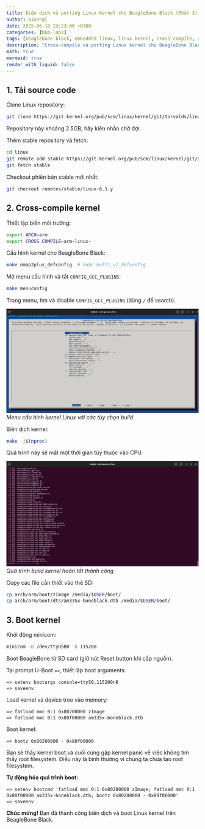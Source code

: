 ```yaml
---
title: Biên dịch và porting Linux Kernel cho BeagleBone Black (Phần 3)
author: kiennql
date: 2025-06-10 23:23:00 +0700
categories: [bbb-labs]
tags: [beaglebone black, embedded linux, linux kernel, cross-compile, arm]
description: "Cross-compile và porting Linux kernel cho BeagleBone Black, cấu hình ARM cross-compile và boot kernel từ U-Boot."
math: true
mermaid: true
render_with_liquid: false
---
```


## 1. Tải source code

Clone Linux repository:

```bash
git clone https://git.kernel.org/pub/scm/linux/kernel/git/torvalds/linux
```

Repository này khoảng 2.5GB, hãy kiên nhẫn chờ đợi.

Thêm stable repository và fetch:

```bash
cd linux
git remote add stable https://git.kernel.org/pub/scm/linux/kernel/git/stable/linux
git fetch stable
```

Checkout phiên bản stable mới nhất:

```bash
git checkout remotes/stable/linux-6.1.y
```

## 2. Cross-compile kernel

Thiết lập biến môi trường:

```bash
export ARCH=arm
export CROSS_COMPILE=arm-linux-
```

Cấu hình kernel cho BeagleBone Black:

```bash
make omap2plus_defconfig  # hoặc multi_v7_defconfig
```

Mở menu cấu hình và tắt `CONFIG_GCC_PLUGINS`:

```bash
make menuconfig
```
Trong menu, tìm và disable `CONFIG_GCC_PLUGINS` (dùng `/` để search).

![Kernel Configuration Menu](/assets/img/post/kernel-bbb/b7746e2c-060d-42df-936f-a04cec9f6a85.jpg)
_Menu cấu hình kernel Linux với các tùy chọn build_

Biên dịch kernel:

```bash
make -j$(nproc)
```

Quá trình này sẽ mất một thời gian tùy thuộc vào CPU.

![Kernel Build Complete](/assets/img/post/kernel-bbb/8fe40e82-0b8c-4262-9d8b-47a6da333ac8.jpg)
_Quá trình build kernel hoàn tất thành công_

Copy các file cần thiết vào thẻ SD:

```bash
cp arch/arm/boot/zImage /media/$USER/boot/
cp arch/arm/boot/dts/am335x-boneblack.dtb /media/$USER/boot/
```

## 3. Boot kernel

Khởi động minicom:

```bash
minicom -D /dev/ttyUSB0 -b 115200
```

Boot BeagleBone từ SD card (giữ nút Reset button khi cấp nguồn).

Tại prompt U-Boot `=>`, thiết lập boot arguments:

```
=> setenv bootargs console=ttyS0,115200n8
=> saveenv
```

Load kernel và device tree vào memory:

```
=> fatload mmc 0:1 0x80200000 zImage
=> fatload mmc 0:1 0x80f00000 am335x-boneblack.dtb
```

Boot kernel:

```
=> bootz 0x80200000 - 0x80f00000
```

Bạn sẽ thấy kernel boot và cuối cùng gặp kernel panic về việc không tìm thấy root filesystem. Điều này là bình thường vì chúng ta chưa tạo root filesystem.

**Tự động hóa quá trình boot:**

```
=> setenv bootcmd 'fatload mmc 0:1 0x80200000 zImage; fatload mmc 0:1 0x80f00000 am335x-boneblack.dtb; bootz 0x80200000 - 0x80f00000'
=> saveenv
```

**Chúc mừng!** Bạn đã thành công biên dịch và boot Linux kernel trên BeagleBone Black.
